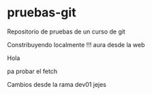 # pruebas-git
Repositorio de pruebas de un curso de git

Constribuyendo localmente !!!
aura desde la web

Hola

pa probar el fetch

Cambios desde la rama dev01 jejes